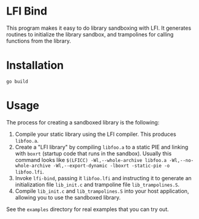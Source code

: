 # LFI Bind

This program makes it easy to do library sandboxing with LFI. It generates
routines to initialize the library sandbox, and trampolines for calling
functions from the library.

# Installation

```
go build
```

# Usage

The process for creating a sandboxed library is the following:

1. Compile your static library using the LFI compiler. This produces
   `libfoo.a`.
2. Create a "LFI library" by compiling `libfoo.a` to a static PIE and linking
   with `boxrt` (startup code that runs in the sandbox). Usually this command
   looks like `$(LFICC) -Wl,--whole-archive libfoo.a -Wl,--no-whole-archive
   -Wl,--export-dynamic -lboxrt -static-pie -o libfoo.lfi`.
3. Invoke `lfi-bind`, passing it `libfoo.lfi` and instructing it to generate an
   initialization file `lib_init.c` and trampoline file `lib_trampolines.S`.
4. Compile `lib_init.c` and `lib_trampolines.S` into your host application,
   allowing you to use the sandboxed library.

See the `examples` directory for real examples that you can try out.

